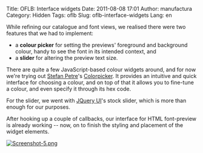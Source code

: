 Title: OFLB: Interface widgets
Date: 2011-08-08 17:01
Author: manufactura
Category: Hidden
Tags: oflb
Slug: oflb-interface-widgets
Lang: en

<!--:en-->

While refining our catalogue and font views, we realised there were two
features that we had to implement:

-   a **colour picker** for setting the previews' foreground and
    background colour, handy to see the font in its intended context,
    and
-   a **slider** for altering the preview text size.

There are quite a few JavaScript-based colour widgets around, and for
now we're trying out [Stefan Petre](http://eyecon.ro)'s
[Colorpicker](http://eyecon.ro/colorpicker/). It provides an intuitive
and quick interface for choosing a colour, and on top of that it allows
you to fine-tune a colour, and even specify it through its hex code.

For the slider, we went with [JQuery UI](http://jqueryui.com)'s stock
slider, which is more than enough for our purposes.

After hooking up a couple of callbacks, our interface for HTML
font-preview is already working -- now, on to finish the styling and
placement of the widget elements.

[![Screenshot-5.png](http://blog.manufacturaindependente.org/wp-content/uploads/2011/08/Screenshot-5.png "Screenshot-5.png")](http://blog.manufacturaindependente.org/wp-content/uploads/2011/08/Screenshot-5.png)

<!--:-->


